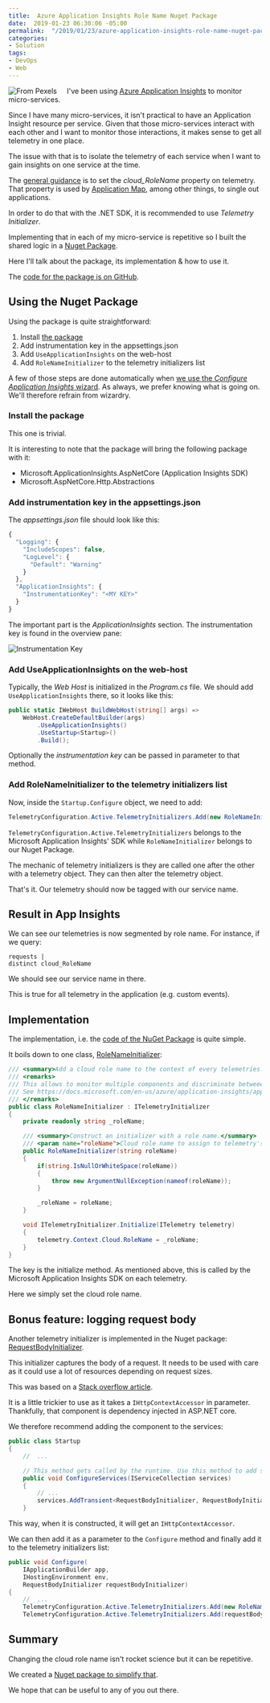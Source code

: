 ```yaml
---
title:  Azure Application Insights Role Name Nuget Package
date:  2019-01-23 06:30:06 -05:00
permalink:  "/2019/01/23/azure-application-insights-role-name-nuget-package/"
categories:
- Solution
tags:
- DevOps
- Web
---
```

<img style="float:left;padding-right:20px;" title="From Pexels" src="https://vincentlauzon.files.wordpress.com/2018/11/beads-blur-bright-1208091-e1543604741902.jpg" />

I've been using <a href="https://docs.microsoft.com/en-us/azure/application-insights/app-insights-overview">Azure Application Insights</a> to monitor micro-services.

Since I have many micro-services, it isn't practical to have an Application Insight resource per service.  Given that those micro-services interact with each other and I want to monitor those interactions, it makes sense to get all telemetry in one place.

The issue with that is to isolate the telemetry of each service when I want to gain insights on one service at the time.

The <a href="https://docs.microsoft.com/en-us/azure/application-insights/app-insights-monitor-multi-role-apps">general guidance</a> is to set the <em>cloud_RoleName</em> property on telemetry.  That property is used by <a href="https://docs.microsoft.com/en-us/azure/application-insights/app-insights-app-map">Application Map</a>, among other things, to single out applications.

In order to do that with the .NET SDK, it is recommended to use <em>Telemetry Initializer</em>.

Implementing that in each of my micro-service is repetitive so I built the shared logic in a <a href="https://www.nuget.org/packages/AppInsights.TelemetryInitializers/">Nuget Package</a>.

Here I'll talk about the package, its implementation &amp; how to use it.

The <a href="https://github.com/vplauzon/AppInsights.TelemetryInitializers">code for the package is on GitHub</a>.

<h2>Using the Nuget Package</h2>

Using the package is quite straightforward:

<ol>
<li>Install <a href="https://www.nuget.org/packages/AppInsights.TelemetryInitializers/">the package</a></li>
<li>Add instrumentation key in the appsettings.json</li>
<li>Add <code>UseApplicationInsights</code> on the web-host</li>
<li>Add <code>RoleNameInitializer</code> to the telemetry initializers list</li>
</ol>

A few of those steps are done automatically when <a href="https://docs.microsoft.com/en-us/azure/application-insights/app-insights-asp-net#ide">we use the <em>Configure Application Insights</em> wizard</a>.  As always, we prefer knowing what is going on.  We'll therefore refrain from wizardry.

<h3>Install the package</h3>

This one is trivial.

It is interesting to note that the package will bring the following package with it:

<ul>
<li>Microsoft.ApplicationInsights.AspNetCore (Application Insights SDK)</li>
<li>Microsoft.AspNetCore.Http.Abstractions</li>
</ul>

<h3>Add instrumentation key in the appsettings.json</h3>

The <em>appsettings.json</em> file should look like this:

```JavaScript
{
  "Logging": {
    "IncludeScopes": false,
    "LogLevel": {
      "Default": "Warning"
    }
  },
  "ApplicationInsights": {
    "InstrumentationKey": "<MY KEY>"
  }
}
```

The important part is the <em>ApplicationInsights</em> section.  The instrumentation key is found in the overview pane:

<img src="https://vincentlauzon.files.wordpress.com/2018/11/instrumentation-key.png" alt="Instrumentation Key" />

<h3>Add UseApplicationInsights on the web-host</h3>

Typically, the <em>Web Host</em> is initialized in the <em>Program.cs</em> file.  We should add <code>UseApplicationInsights</code> there, so it looks like this:

```csharp
public static IWebHost BuildWebHost(string[] args) =>
    WebHost.CreateDefaultBuilder(args)
        .UseApplicationInsights()
        .UseStartup<Startup>()
        .Build();
```

Optionally the <em>instrumentation key</em> can be passed in parameter to that method.

<h3>Add RoleNameInitializer to the telemetry initializers list</h3>

Now, inside the <code>Startup.Configure</code> object, we need to add:

```csharp
TelemetryConfiguration.Active.TelemetryInitializers.Add(new RoleNameInitializer("<MY SERVICE NAME>"));
```

<code>TelemetryConfiguration.Active.TelemetryInitializers</code> belongs to the Microsoft Application Insights' SDK while <code>RoleNameInitializer</code> belongs to our Nuget Package.

The mechanic of telemetry initializers is they are called one after the other with a telemetry object.  They can then alter the telemetry object.

That's it.  Our telemetry should now be tagged with our service name.

<h2>Result in App Insights</h2>

We can see our telemetries is now segmented by role name.  For instance, if we query:

```text
requests |
distinct cloud_RoleName
```

We should see our service name in there.

This is true for all telemetry in the application (e.g. custom events).

<h2>Implementation</h2>

The implementation, i.e. the <a href="https://github.com/vplauzon/AppInsights.TelemetryInitializers">code of the NuGet Package</a> is quite simple.

It boils down to one class, <a href="https://github.com/vplauzon/AppInsights.TelemetryInitializers/blob/master/AppInsights.TelemetryInitializers/RoleNameInitializer.cs">RoleNameInitializer</a>:

```csharp
/// <summary>Add a cloud role name to the context of every telemetries.</summary>
/// <remarks>
/// This allows to monitor multiple components and discriminate betweeen components.
/// See https://docs.microsoft.com/en-us/azure/application-insights/app-insights-monitor-multi-role-apps.
/// </remarks>
public class RoleNameInitializer : ITelemetryInitializer
{
    private readonly string _roleName;

    /// <summary>Construct an initializer with a role name.</summary>
    /// <param name="roleName">Cloud role name to assign to telemetry's context.</param>
    public RoleNameInitializer(string roleName)
    {
        if(string.IsNullOrWhiteSpace(roleName))
        {
            throw new ArgumentNullException(nameof(roleName));
        }

        _roleName = roleName;
    }

    void ITelemetryInitializer.Initialize(ITelemetry telemetry)
    {
        telemetry.Context.Cloud.RoleName = _roleName;
    }
}
```

The key is the initialize method.  As mentioned above, this is called by the Microsoft Application Insights SDK on each telemetry.

Here we simply set the cloud role name.

<h2>Bonus feature:  logging request body</h2>

Another telemetry initializer is implemented in the Nuget package:  <a href="https://github.com/vplauzon/AppInsights.TelemetryInitializers/blob/master/AppInsights.TelemetryInitializers/RequestBodyInitializer.cs">RequestBodyInitializer</a>.

This initializer captures the body of a request.  It needs to be used with care as it could use a lot of resources depending on request sizes.

This was based on a <a href="https://stackoverflow.com/questions/42686363/view-post-request-body-in-application-insights">Stack overflow article</a>.

It is a little trickier to use as it takes a <code>IHttpContextAccessor</code> in parameter.  Thankfully, that component is dependency injected in ASP.NET core.

We therefore recommend adding the component to the services:

```csharp
public class Startup
{
    //  ...

    // This method gets called by the runtime. Use this method to add services to the container.
    public void ConfigureServices(IServiceCollection services)
    {
        // ...
        services.AddTransient<RequestBodyInitializer, RequestBodyInitializer>();
    }
```

This way, when it is constructed, it will get an <code>IHttpContextAccessor</code>.

We can then add it as a parameter to the <code>Configure</code> method and finally add it to the telemetry initializers list:

```csharp
public void Configure(
    IApplicationBuilder app,
    IHostingEnvironment env,
    RequestBodyInitializer requestBodyInitializer)
{
    //  ...
    TelemetryConfiguration.Active.TelemetryInitializers.Add(new RoleNameInitializer("PasApi"));
    TelemetryConfiguration.Active.TelemetryInitializers.Add(requestBodyInitializer);

```

<h2>Summary</h2>

Changing the cloud role name isn't rocket science but it can be repetitive.

We created a <a href="https://www.nuget.org/packages/AppInsights.TelemetryInitializers/">Nuget package to simplify that</a>.

We hope that can be useful to any of you out there.